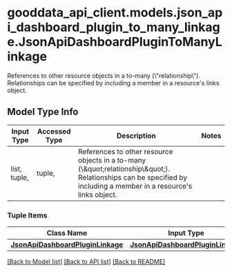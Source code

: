 # gooddata_api_client.models.json_api_dashboard_plugin_to_many_linkage.JsonApiDashboardPluginToManyLinkage

References to other resource objects in a to-many (\\\"relationship\\\"). Relationships can be specified by including a member in a resource's links object.

## Model Type Info
Input Type | Accessed Type | Description | Notes
------------ | ------------- | ------------- | -------------
list, tuple,  | tuple,  | References to other resource objects in a to-many (\\\&quot;relationship\\\&quot;). Relationships can be specified by including a member in a resource&#x27;s links object. | 

### Tuple Items
Class Name | Input Type | Accessed Type | Description | Notes
------------- | ------------- | ------------- | ------------- | -------------
[**JsonApiDashboardPluginLinkage**](JsonApiDashboardPluginLinkage.md) | [**JsonApiDashboardPluginLinkage**](JsonApiDashboardPluginLinkage.md) | [**JsonApiDashboardPluginLinkage**](JsonApiDashboardPluginLinkage.md) |  | 

[[Back to Model list]](../../README.md#documentation-for-models) [[Back to API list]](../../README.md#documentation-for-api-endpoints) [[Back to README]](../../README.md)
